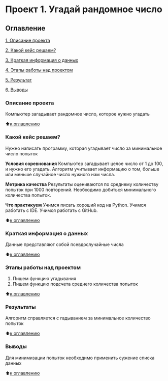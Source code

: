 # Проект 1. Угадай рандомное число

## Оглавление
[1. Описание проекта](https://github.com/SchyB/my_box/tree/main/project_0\README.md#Описание-проекта) 

[2. Какой кейс решаем?](https://github.com/SchyB/my_box/tree/main/project_0\README.md#Какой-кейс-решаем?)

[3. Краткая информация о данных](https://github.com/SchyB/my_box/tree/main/project_0\README.md#Краткая-информация-о-данных)

[4. Этапы работы над проектом](https://github.com/SchyB/my_box/tree/main/project_0\README.md#Этапы-работы-над-проектом)

[5. Результат](https://github.com/SchyB/my_box/tree/main/project_0\README.md#Результат)

[6. Выводы](https://github.com/SchyB/my_box/tree/main/project_0\README.md#Выводы)

### Описание проекта
Компьютер загадывает рандомное число, которое нужно угадать

:arrow_up:[к оглавлению](https://github.com/SchyB/my_box/tree/main/project_0\README.md#Оглавление)

### Какой кейс решаем?
Нужно написать программу, которая угадывает число за минимальное число попыток

**Условия соревнования**
Компьютер загадывает целое число от 1 до 100, и нужно его угадать.
Алгоритм учитывает информацию о том, больше или меньше случайное число нужного нам числа.

**Метрика качества**
Результаты оцениваются по среднему количеству попыток при 1000 повторений. Необходимо добиться минимального количества попыток.

**Что практикуем**
Учимся писать хороший код на Python.
Учимся работать с IDE.
Учимся работать с GitHub.

:arrow_up:[к оглавлению](https://github.com/SchyB/my_box/tree/main/project_0\README.md#Оглавление)

### Краткая информация о данных
Данные представляют собой псевдослучайные числа

:arrow_up:[к оглавлению](https://github.com/SchyB/my_box/tree/main/project_0\README.md#Оглавление)

### Этапы работы над проектом
1. Пишем функцию угадывания
2. Пишем функцию подсчета среднего количества попыток

:arrow_up:[к оглавлению](https://github.com/SchyB/my_box/tree/main/project_0\README.md#Оглавление)

### Результаты
Алгоритм справляется с гадыванием за минимальное количество попыток

:arrow_up:[к оглавлению](https://github.com/SchyB/my_box/tree/main/project_0\README.md#Оглавление)

### Выводы
Для минимизации попыток необходимо применить сужение списка данных 

:arrow_up:[к оглавлению](https://github.com/SchyB/my_box/tree/main/project_0\README.md#Оглавление)